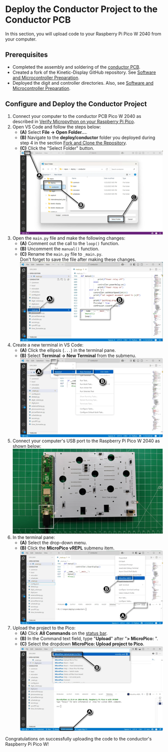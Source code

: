 # Deploy the Conductor Project to the Conductor PCB

In this section, you will upload code to your Raspberry Pi Pico W 2040 from your computer.

## Prerequisites

- Completed the assembly and soldering of the [conductor PCB](controllerpcbassembly.md).
- Created a fork of the Kinetic-Display GitHub repository. See [Software and Microcontroller Preparation](../prerequisitesoftware.md).
- Deployed the digit and controller directories. Also, see [Software and Microcontroller Preparation](../prerequisitesoftware.md).

## Configure and Deploy the Conductor Project

1. Connect your computer to the conductor PCB Pico W 2040 as described in [Verify Micropython on your Raspberry Pi Pico](../prerequisitesoftware.md).
1. Open VS Code and follow the steps below:
   - **(A)** Select **File -> Open Folder...**.
   - **(B)** Navigate to the **deploy/conductor** folder you deployed during step 4 in the section [Fork and Clone the Repository](../prerequisitesoftware.md).
   - **(C)** Click the "Select Folder" button.  
   ![deploycontrollercode-1.webp](../img/deploycontrollercode/deploycontrollercode-1.webp)
1. Open the `main.py` file and make the following changes:
   - **(A)** Comment out the call to the `loop()` function.
   - **(B)** Uncomment the `manual()` function.
   - **(C)** Rename the `main.py` file to `_main.py`.  
   Don't forget to save the file after making these changes.  
   ![deploycontrollercode-2](../img/deploycontrollercode/deploycontrollercode-2.webp)
1. Create a new terminal in VS Code:
   - **(A)** Click the ellipsis (`...`) in the terminal pane.
   - **(B)** Select **Terminal -> New Terminal** from the submenu.  
   ![deploycontrollercode-3](../img/deploycontrollercode/deploycontrollercode-3.webp)
1. Connect your computer's USB port to the Raspberry Pi Pico W 2040 as shown below:  
   ![deploycontrollercode-4](../img/deploycontrollercode/deploycontrollercode-4.webp)
1. In the terminal pane:
   - **(A)** Select the drop-down menu.
   - **(B)** Click the **MicroPico vREPL** submenu item.  
   ![deploycontrollercode-5](../img/deploycontrollercode/deploycontrollercode-5.webp)
1. Upload the project to the Pico:
   - **(A)** Click **All Commands** on the [status bar](https://code.visualstudio.com/api/ux-guidelines/status-bar).
   - **(B)** In the Command text field, type "**Upload**" after "**> MicroPico:** ".
   - **(C)** Select the dropdown **MicroPico: Upload project to Pico**.  
   ![deploycontrollercode-6](../img/deploycontrollercode/deploycontrollercode-6.webp)

Congratulations on successfully uploading the code to the conductor's Raspberry Pi Pico W!